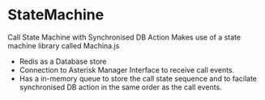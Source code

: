 # StateMachine
Call State Machine with Synchronised DB Action
Makes use of a state machine library called Machina.js
* Redis as a Database store
* Connection to Asterisk Manager Interface to receive call events.
* Has a in-memory queue to store the call state sequence and to facilate synchronised DB action in the same order as the call events.
